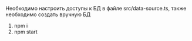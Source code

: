 Необходимо настроить доступы к БД в файле src/data-source.ts, также необходимо создать вручную БД

1. npm i
2. npm start
